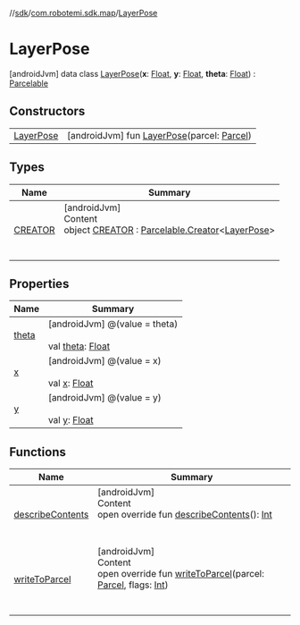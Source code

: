 //[sdk](../../../index.md)/[com.robotemi.sdk.map](../index.md)/[LayerPose](index.md)



# LayerPose  
 [androidJvm] data class [LayerPose](index.md)(**x**: [Float](https://kotlinlang.org/api/latest/jvm/stdlib/kotlin/-float/index.html), **y**: [Float](https://kotlinlang.org/api/latest/jvm/stdlib/kotlin/-float/index.html), **theta**: [Float](https://kotlinlang.org/api/latest/jvm/stdlib/kotlin/-float/index.html)) : [Parcelable](https://developer.android.com/reference/kotlin/android/os/Parcelable.html)   


## Constructors  
  
| | |
|---|---|
| <a name="com.robotemi.sdk.map/LayerPose/LayerPose/#android.os.Parcel/PointingToDeclaration/"></a>[LayerPose](-layer-pose.md)| <a name="com.robotemi.sdk.map/LayerPose/LayerPose/#android.os.Parcel/PointingToDeclaration/"></a> [androidJvm] fun [LayerPose](-layer-pose.md)(parcel: [Parcel](https://developer.android.com/reference/kotlin/android/os/Parcel.html))   <br>|


## Types  
  
|  Name |  Summary | 
|---|---|
| <a name="com.robotemi.sdk.map/LayerPose.CREATOR///PointingToDeclaration/"></a>[CREATOR](-c-r-e-a-t-o-r/index.md)| <a name="com.robotemi.sdk.map/LayerPose.CREATOR///PointingToDeclaration/"></a>[androidJvm]  <br>Content  <br>object [CREATOR](-c-r-e-a-t-o-r/index.md) : [Parcelable.Creator](https://developer.android.com/reference/kotlin/android/os/Parcelable.Creator.html)<[LayerPose](index.md)>   <br><br><br>|


## Properties  
  
|  Name |  Summary | 
|---|---|
| <a name="com.robotemi.sdk.map/LayerPose/theta/#/PointingToDeclaration/"></a>[theta](theta.md)| <a name="com.robotemi.sdk.map/LayerPose/theta/#/PointingToDeclaration/"></a> [androidJvm] @(value = theta)  <br>  <br>val [theta](theta.md): [Float](https://kotlinlang.org/api/latest/jvm/stdlib/kotlin/-float/index.html)   <br>|
| <a name="com.robotemi.sdk.map/LayerPose/x/#/PointingToDeclaration/"></a>[x](x.md)| <a name="com.robotemi.sdk.map/LayerPose/x/#/PointingToDeclaration/"></a> [androidJvm] @(value = x)  <br>  <br>val [x](x.md): [Float](https://kotlinlang.org/api/latest/jvm/stdlib/kotlin/-float/index.html)   <br>|
| <a name="com.robotemi.sdk.map/LayerPose/y/#/PointingToDeclaration/"></a>[y](y.md)| <a name="com.robotemi.sdk.map/LayerPose/y/#/PointingToDeclaration/"></a> [androidJvm] @(value = y)  <br>  <br>val [y](y.md): [Float](https://kotlinlang.org/api/latest/jvm/stdlib/kotlin/-float/index.html)   <br>|


## Functions  
  
|  Name |  Summary | 
|---|---|
| <a name="com.robotemi.sdk.map/LayerPose/describeContents/#/PointingToDeclaration/"></a>[describeContents](describe-contents.md)| <a name="com.robotemi.sdk.map/LayerPose/describeContents/#/PointingToDeclaration/"></a>[androidJvm]  <br>Content  <br>open override fun [describeContents](describe-contents.md)(): [Int](https://kotlinlang.org/api/latest/jvm/stdlib/kotlin/-int/index.html)  <br><br><br>|
| <a name="com.robotemi.sdk.map/LayerPose/writeToParcel/#android.os.Parcel#kotlin.Int/PointingToDeclaration/"></a>[writeToParcel](write-to-parcel.md)| <a name="com.robotemi.sdk.map/LayerPose/writeToParcel/#android.os.Parcel#kotlin.Int/PointingToDeclaration/"></a>[androidJvm]  <br>Content  <br>open override fun [writeToParcel](write-to-parcel.md)(parcel: [Parcel](https://developer.android.com/reference/kotlin/android/os/Parcel.html), flags: [Int](https://kotlinlang.org/api/latest/jvm/stdlib/kotlin/-int/index.html))  <br><br><br>|

